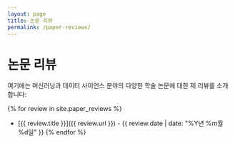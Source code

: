 ```yaml
---
layout: page
title: 논문 리뷰
permalink: /paper-reviews/
---
```


# 논문 리뷰

여기에는 머신러닝과 데이터 사이언스 분야의 다양한 학술 논문에 대한 제 리뷰를 소개합니다:

{% for review in site.paper_reviews %}
- [{{ review.title }}]({{ review.url }}) - {{ review.date | date: "%Y년 %m월 %d일" }}
{% endfor %}